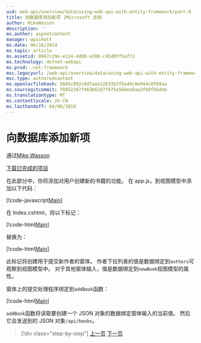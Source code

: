 ```yaml
---
uid: web-api/overview/data/using-web-api-with-entity-framework/part-9
title: 向数据库添加新项 |Microsoft 文档
author: MikeWasson
description: ''
ms.author: aspnetcontent
manager: wpickett
ms.date: 06/16/2014
ms.topic: article
ms.assetid: 0967c29e-e124-4db0-a788-c45d0ff5aff2
ms.technology: dotnet-webapi
ms.prod: .net-framework
msc.legacyurl: /web-api/overview/data/using-web-api-with-entity-framework/part-9
msc.type: authoredcontent
ms.openlocfilehash: 5845c092c4d7aee12b33b3f0a49c0e944c0fb9aa
ms.sourcegitcommit: f8852267f463b62d7f975e56bea9aa3f68fbbdeb
ms.translationtype: MT
ms.contentlocale: zh-CN
ms.lasthandoff: 04/06/2018
---
```

<a name="add-a-new-item-to-the-database"></a>向数据库添加新项
====================
通过[Mike Wasson](https://github.com/MikeWasson)

[下载已完成的项目](https://github.com/MikeWasson/BookService)

在此部分中，你将添加对用户创建新的书籍的功能。 在 app.js，到视图模型中添加以下代码：

[!code-javascript[Main](part-9/samples/sample1.js)]

在 Index.cshtml，将以下标记：

[!code-html[Main](part-9/samples/sample2.html)]

替换为：

[!code-html[Main](part-9/samples/sample3.html)]

此标记将创建用于提交新作者的窗体。 作者下拉列表的值是数据绑定到`authors`可观察到视图模型中。 对于其他窗体输入，值是数据绑定到`newBook`视图模型的属性。

窗体上的提交处理程序绑定到`addBook`函数：

[!code-html[Main](part-9/samples/sample4.html)]

`addBook`函数将读取要创建一个 JSON 对象的数据绑定窗体输入的当前值。 然后它会发送到的 JSON 对象`/api/books`。

> [!div class="step-by-step"]
> [上一页](part-8.md)
> [下一页](part-10.md)
